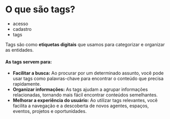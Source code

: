 # O que são tags?

- acesso
- cadastro
- tags

Tags são como **etiquetas digitais** que usamos para categorizar e organizar as entidades. 



#### **As tags servem para:**

* **Facilitar a busca:** Ao procurar por um determinado assunto, você pode usar tags como palavras-chave para encontrar o conteúdo que precisa rapidamente.
* **Organizar informações:** As tags ajudam a agrupar informações relacionadas, tornando mais fácil encontrar conteúdos semelhantes.
* **Melhorar a experiência do usuário:** Ao utilizar tags relevantes, você facilita a navegação e a descoberta de novos agentes, espaços, eventos, projetos e oportunidades.